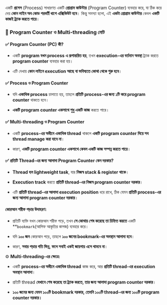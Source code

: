 একটি **প্রসেস** (Process) সাধারণত একটি **প্রোগ্রাম কাউন্টার** (Program Counter) ব্যবহার করে, যা ঠিক করে দেয় **কোন লাইন অব কোড পরবর্তী ধাপে এক্সিকিউট হবে**। কিন্তু সমস্যা হলো, এই **একটা প্রোগ্রাম কাউন্টার** কেবল **একটি কাজই ট্র্যাক করতে পারে**।

### **📌 Program Counter ও Multi-threading নোট**

#### ✅ **Program Counter (PC) কী?**

- একটি **program যখন process এ রূপান্তরিত হয়**, তখন **execution-এর বর্তমান অবস্থা** ট্র্যাক করতে **program counter** ব্যবহার করা হয়।
    
- এটি দেখায় **কোন লাইনে execution আছে বা ভবিষ্যতে কোথা থেকে শুরু হবে**।
    

#### ✅ **Process ও Program Counter**

- যদি **একাধিক process** চালাতে হয়, তাহলে **প্রতিটি process-এর জন্য ১টি করে program counter** থাকতে হবে।
    
- **একটি program counter একসাথে শুধু একটি কাজ** করতে পারে।
    

#### ✅ **Multi-threading ও Program Counter**
- একটি **process-এর অধীনে একাধিক thread** থাকলে **একটি program counter দিয়ে সব thread manage করা যাবে না**।
    
- কারণ, **একটি program counter একসাথে কেবল একটি কাজ সম্পন্ন করতে পারে**।

#### ✅ **প্রতিটি Thread-এর জন্য আলাদা Program Counter কেন দরকার?**

- **Thread হল lightweight task**, যার **নিজস্ব stack & register থাকে**।
    
- **Execution track** করতে **প্রতিটি thread-এর নিজস্ব program counter দরকার**।
    
- এটি **প্রতিটি thread-এর আলাদা execution position** ধরে রাখে, ঠিক যেমন **প্রতিটি process-এর জন্য আলাদা program counter দরকার**।

#### **কোরআন শরীফ পড়ার উদাহরণ:**

- প্রতিটি ব্যক্তি যখন কোরআন শরীফ পড়ে, তখন **সে কোথায় শেষ করেছে তা চিহ্নিত করতে** একটি **`bookmark`(আলিফ আকৃতির কাগজ) ব্যবহার করে।
    
- যদি **১০০ জন** কোরআন পড়ে, তাহলে **১০০ জনের bookmark-এর অবস্থান আলাদা হবে**।
    
- কারণ, **সবার পড়ার গতি ভিন্ন, ফলে সবাই একই জায়গায় এসে থামবে না**।
    

⚙️ **Multi-threading-এর ক্ষেত্রে:**

- একটি **process-এর অধীনে একাধিক thread** কাজ করে, আর **প্রতিটি thread-এর execution অবস্থান আলাদা**।
    
- প্রতিটি thread **যেখানে শেষ করেছে তা ট্র্যাক করতে, তার জন্য আলাদা program counter দরকার**।
    
- **১০০ জনের জন্য যেমন ১০০টি bookmark দরকার, তেমনি ১০০টি thread-এর জন্য ১০০টি program counter দরকার।**

